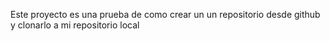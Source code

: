 Este proyecto es una prueba de como crear un un repositorio desde github y clonarlo a mi repositorio local
